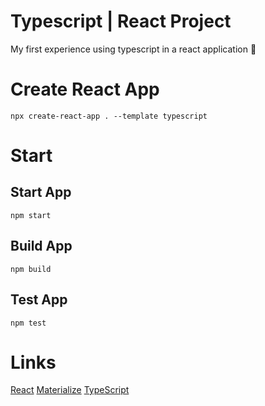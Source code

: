 # Typescript | React Project
My first experience using typescript in a react application 🔵
# Create React App
``` npx create-react-app . --template typescript ```
# Start
## Start App
```
npm start
```
## Build App
```
npm build
```
## Test App
```
npm test
```
# Links
[React](https://reactjs.org/)
[Materialize](https://materializecss.com/)
[TypeScript](https://www.typescriptlang.org/)